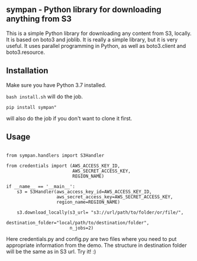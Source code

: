 ## sympan - Python library for downloading anything from S3

This is a simple Python library for downloading any content from S3, locally.
It is based on boto3 and joblib. It is really a simple library,
but it is very useful. It uses parallel programming in Python,
as well as boto3.client and boto3.resource. 

## Installation
Make sure you have Python 3.7 installed.

```bash install.sh``` will do the job.

```
pip install sympan"

```

will also do the job if you don't want to clone it first.



## Usage


```

from sympan.handlers import S3Handler

from credentials import (AWS_ACCESS_KEY_ID,
                         AWS_SECRET_ACCESS_KEY,
                         REGION_NAME)

if __name__ == '__main__':
    s3 = S3Handler(aws_access_key_id=AWS_ACCESS_KEY_ID,
                   aws_secret_access_key=AWS_SECRET_ACCESS_KEY,
                   region_name=REGION_NAME)

    s3.download_locally(s3_url= "s3://url/path/to/folder/or/file/",
                        destination_folder="local/path/to/destination/folder",
                        n_jobs=2)
```
Here credentials.py and config.py are two files where you 
need to put appropriate information from the demo. The structure in 
destination folder will be the same as in S3 url. Try it! :) 